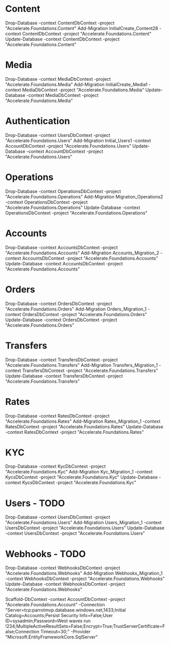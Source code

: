 
# Content
Drop-Database -context ContentDbContext -project "Accelerate.Foundations.Content" 
Add-Migration InitialCreate_Content28 -context ContentDbContext -project "Accelerate.Foundations.Content" 
Update-Database -context ContentDbContext -project "Accelerate.Foundations.Content" 
# Media
Drop-Database -context MediaDbContext -project "Accelerate.Foundations.Media" 
Add-Migration InitialCreate_Media1 -context MediaDbContext -project "Accelerate.Foundations.Media" 
Update-Database -context MediaDbContext -project "Accelerate.Foundations.Media" 

# Authentication
Drop-Database -context UsersDbContext -project "Accelerate.Foundations.Users" 
Add-Migration Initial_Users1 -context AccountDbContext -project "Accelerate.Foundations.Users" 
Update-Database -context AccountDbContext -project "Accelerate.Foundations.Users" 

# Operations
Drop-Database -context OperationsDbContext -project "Accelerate.Foundations.Operations" 
Add-Migration Migration_Operations2 -context OperationsDbContext -project "Accelerate.Foundations.Operations" 
Update-Database -context OperationsDbContext -project "Accelerate.Foundations.Operations" 




# Accounts
Drop-Database -context AccountsDbContext -project "Accelerate.Foundations.Accounts" 
Add-Migration Accounts_Migration_2 -context AccountsDbContext -project "Accelerate.Foundations.Accounts" 
Update-Database -context AccountsDbContext -project "Accelerate.Foundations.Accounts" 

# Orders
Drop-Database -context OrdersDbContext -project "Accelerate.Foundations.Orders" 
Add-Migration Orders_Migration_1 -context OrdersDbContext -project "Accelerate.Foundations.Orders" 
Update-Database -context OrdersDbContext -project "Accelerate.Foundations.Orders" 

# Transfers
Drop-Database -context TransfersDbContext -project "Accelerate.Foundations.Transfers" 
Add-Migration Transfers_Migration_1 -context TransfersDbContext -project "Accelerate.Foundations.Transfers" 
Update-Database -context TransfersDbContext -project "Accelerate.Foundations.Transfers" 

# Rates
Drop-Database -context RatesDbContext -project "Accelerate.Foundations.Rates" 
Add-Migration Rates_Migration_1 -context RatesDbContext -project "Accelerate.Foundations.Rates" 
Update-Database -context RatesDbContext -project "Accelerate.Foundations.Rates" 

# KYC
Drop-Database -context KycDbContext -project "Accelerate.Foundations.Kyc" 
Add-Migration Kyc_Migration_1 -context KycsDbContext -project "Accelerate.Foundations.Kyc" 
Update-Database -context KycsDbContext -project "Accelerate.Foundations.Kyc" 

# Users - TODO
Drop-Database -context UsersDbContext -project "Accelerate.Foundations.Users" 
Add-Migration Users_Migration_1 -context UsersDbContext -project "Accelerate.Foundations.Users" 
Update-Database -context UsersDbContext -project "Accelerate.Foundations.Users" 

# Webhooks - TODO
Drop-Database -context WebhooksDbContext -project "Accelerate.Foundations.Webhooks" 
Add-Migration Webhooks_Migration_1 -context WebhooksDbContext -project "Accelerate.Foundations.Webhooks" 
Update-Database -context WebhooksDbContext -project "Accelerate.Foundations.Webhooks" 




Scaffold-DbContext -context AccountDbContext -project  "Accelerate.Foundations.Account"  -Connection "Server=tcp:parrotmvp.database.windows.net,1433;Initial Catalog=Accounts;Persist Security Info=False;User ID=sysadmin;Password=West waves run !234;MultipleActiveResultSets=False;Encrypt=True;TrustServerCertificate=False;Connection Timeout=30;" -Provider "Microsoft.EntityFrameworkCore.SqlServer"
